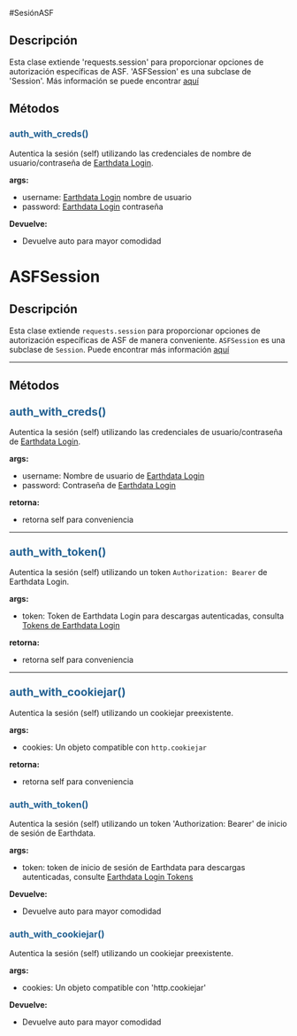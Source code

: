   #SesiónASF

## Descripción

Esta clase extiende 'requests.session' para proporcionar opciones de autorización específicas de ASF. 'ASFSession' es una subclase de 'Session'. Más información se puede encontrar [aquí](https://docs.python-requests.org/en/master/user/authentication/)



## Métodos

### <span style="color: #236192; tamaño de fuente: 20px;" >auth_with_creds()</span>

Autentica la sesión (self) utilizando las credenciales de nombre de usuario/contraseña de [Earthdata Login](https://urs.earthdata.nasa.gov/).

**args:**

- username: [Earthdata Login](https://urs.earthdata.nasa.gov/) nombre de usuario
- password: [Earthdata Login](https://urs.earthdata.nasa.gov/) contraseña

**Devuelve:**

- Devuelve auto para mayor comodidad


# ASFSession

## Descripción

Esta clase extiende `requests.session` para proporcionar opciones de autorización específicas de ASF de manera conveniente. `ASFSession` es una subclase de `Session`. Puede encontrar más información [aquí](https://docs.python-requests.org/en/master/user/authentication/)

***

## Métodos

### <span style="color: #236192; font-size: 20px;">auth_with_creds()</span>

Autentica la sesión (self) utilizando las credenciales de usuario/contraseña de [Earthdata Login](https://urs.earthdata.nasa.gov/).

**args:**

- username: Nombre de usuario de [Earthdata Login](https://urs.earthdata.nasa.gov/)
- password: Contraseña de [Earthdata Login](https://urs.earthdata.nasa.gov/)

**retorna:**

- retorna self para conveniencia

***

### <span style="color: #236192; font-size: 20px;">auth_with_token()</span>

Autentica la sesión (self) utilizando un token `Authorization: Bearer` de Earthdata Login.

**args:**

- token: Token de Earthdata Login para descargas autenticadas, consulta [Tokens de Earthdata Login](https://urs.earthdata.nasa.gov/user_tokens)

**retorna:**

- retorna self para conveniencia

***

### <span style="color: #236192; font-size: 20px;">auth_with_cookiejar()</span>

Autentica la sesión (self) utilizando un cookiejar preexistente.

**args:**

- cookies: Un objeto compatible con `http.cookiejar`

**retorna:**

- retorna self para conveniencia

### <span style="color: #236192; tamaño de fuente: 20px;" >auth_with_token()</span>

Autentica la sesión (self) utilizando un token 'Authorization: Bearer' de inicio de sesión de Earthdata.

**args:**

- token: token de inicio de sesión de Earthdata para descargas autenticadas, consulte [Earthdata Login Tokens](https://urs.earthdata.nasa.gov/user_tokens)

**Devuelve:**

- Devuelve auto para mayor comodidad



### <span style="color: #236192; tamaño de fuente: 20px;" >auth_with_cookiejar()</span>

Autentica la sesión (self) utilizando un cookiejar preexistente.

**args:**

- cookies: Un objeto compatible con 'http.cookiejar'

**Devuelve:**

- Devuelve auto para mayor comodidad
